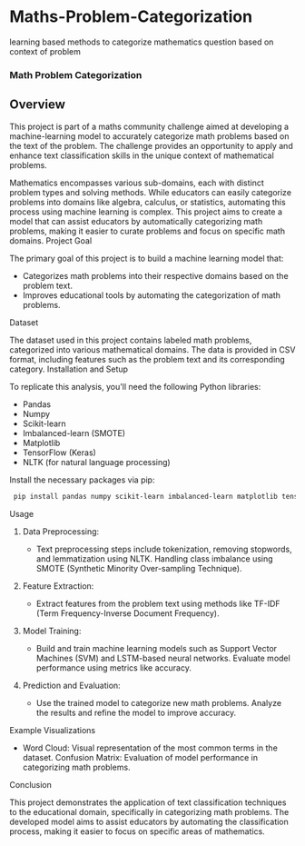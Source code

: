 # Maths-Problem-Categorization
learning based methods to categorize mathematics question based on context of problem 

### Math Problem Categorization
## Overview

This project is part of a  maths community challenge aimed at developing a machine-learning model to accurately categorize math problems based on the text of the problem. The challenge provides an opportunity to apply and enhance text classification skills in the unique context of mathematical problems.

Mathematics encompasses various sub-domains, each with distinct problem types and solving methods. While educators can easily categorize problems into domains like algebra, calculus, or statistics, automating this process using machine learning is complex. This project aims to create a model that can assist educators by automatically categorizing math problems, making it easier to curate problems and focus on specific math domains.
Project Goal

The primary goal of this project is to build a machine learning model that:

  - Categorizes math problems into their respective domains based on the problem text.
  - Improves educational tools by automating the categorization of math problems.

Dataset

The dataset used in this project contains labeled math problems, categorized into various mathematical domains. The data is provided in CSV format, including features such as the problem text and its corresponding category.
Installation and Setup

To replicate this analysis, you'll need the following Python libraries:

  -  Pandas
  -  Numpy
  -  Scikit-learn
  -  Imbalanced-learn (SMOTE)
  -  Matplotlib
  -  TensorFlow (Keras)
  -  NLTK (for natural language processing)

Install the necessary packages via pip:
``` bash
 pip install pandas numpy scikit-learn imbalanced-learn matplotlib tensorflow nltk
```
Usage

  1. Data Preprocessing:
     -  Text preprocessing steps include tokenization, removing stopwords, and lemmatization using NLTK.
        Handling class imbalance using SMOTE (Synthetic Minority Over-sampling Technique).

  2. Feature Extraction:
     -  Extract features from the problem text using methods like TF-IDF (Term Frequency-Inverse Document Frequency).

  3. Model Training:
     - Build and train machine learning models such as Support Vector Machines (SVM) and LSTM-based neural networks.
       Evaluate model performance using metrics like accuracy.

  4. Prediction and Evaluation:
     - Use the trained model to categorize new math problems.
       Analyze the results and refine the model to improve accuracy.

Example Visualizations

  - Word Cloud: Visual representation of the most common terms in the dataset.
    Confusion Matrix: Evaluation of model performance in categorizing math problems.

Conclusion

This project demonstrates the application of text classification techniques to the educational domain, specifically in categorizing math problems. The developed model aims to assist educators by automating the classification process, making it easier to focus on specific areas of mathematics.

